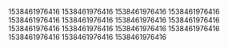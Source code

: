 1538461976416
1538461976416
1538461976416
1538461976416
1538461976416
1538461976416
1538461976416
1538461976416
1538461976416
1538461976416
1538461976416
1538461976416
1538461976416
1538461976416
1538461976416
